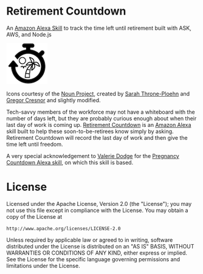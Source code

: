 # Retirement Countdown
An [Amazon Alexa Skill](https://www.amazon.com/dp/B06XP9RC96) to track the time left until retirement built with ASK, AWS, and Node.js

![RetirementCountdown](src/RetirementCountdownSm.png)

Icons courtesy of the [Noun Project](https://thenounproject.com/), created by [Sarah Throne-Ploehn](https://thenounproject.com/search/?q=palm+tree+sun&i=354038) and [Gregor Cresnor](https://thenounproject.com/search/?q=countdown&i=805841) and slightly modified.

Tech-savvy members of the workforce may not have a whiteboard with the number of days left, but they are probably curious enough about when their last day of work is coming up. [Retirement Countdown](https://www.amazon.com/dp/B06XP9RC96) is an [Amazon Alexa](https://www.amazon.com/Amazon-Echo-Bluetooth-Speaker-with-WiFi-Alexa/dp/B00X4WHP5E) skill built to help these soon-to-be-retirees know simply by asking. Retirement Countdown will record the last day of work and then give the time left until freedom.

A very special acknowledgement to [Valerie Dodge](https://github.com/valoriedodge) for the [Pregnancy Countdown Alexa skill](https://github.com/valoriedodge/Pregnancy-Countdown), on which this skill is based.

# License

Licensed under the Apache License, Version 2.0 (the "License"); you may not use this file except in compliance with the License. You may obtain a copy of the License at

```
http://www.apache.org/licenses/LICENSE-2.0
```

Unless required by applicable law or agreed to in writing, software distributed under the License is distributed on an "AS IS" BASIS, WITHOUT WARRANTIES OR CONDITIONS OF ANY KIND, either express or implied. See the License for the specific language governing permissions and limitations under the License.
